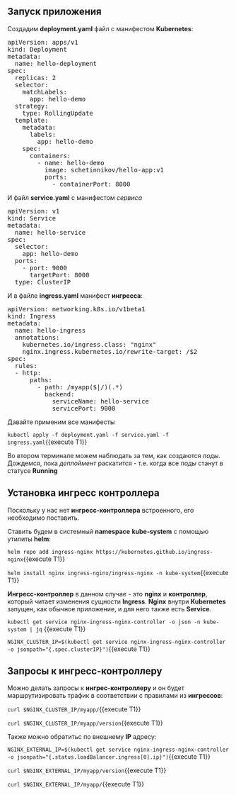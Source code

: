 

## Запуск приложения

Создадим **deployment.yaml** файл с манифестом **Kubernetes**: 

<pre class="file" data-filename="./deployment.yaml" data-target="replace">
apiVersion: apps/v1
kind: Deployment
metadata:
  name: hello-deployment
spec:
  replicas: 2
  selector:
    matchLabels:
      app: hello-demo
  strategy:
    type: RollingUpdate
  template:
    metadata:
      labels:
        app: hello-demo
    spec:
      containers:
        - name: hello-demo
          image: schetinnikov/hello-app:v1
          ports:
            - containerPort: 8000
</pre>

И файл **service.yaml** с манифестом *сервиса* 

<pre class="file" data-filename="./service.yaml" data-target="replace">
apiVersion: v1
kind: Service
metadata:
  name: hello-service
spec:
  selector:
    app: hello-demo
  ports:
    - port: 9000
      targetPort: 8000
  type: ClusterIP
</pre>

И в файле **ingress.yaml** манифест **ингресса**:

<pre class="file" data-filename="./ingress.yaml" data-target="replace">
apiVersion: networking.k8s.io/v1beta1
kind: Ingress
metadata:
  name: hello-ingress
  annotations:
    kubernetes.io/ingress.class: "nginx"
    nginx.ingress.kubernetes.io/rewrite-target: /$2
spec:
  rules:
  - http:
      paths:
        - path: /myapp($|/)(.*)
          backend:
            serviceName: hello-service
            servicePort: 9000
</pre>

Давайте применим все манифесты

`kubectl apply -f deployment.yaml -f service.yaml -f ingress.yaml`{{execute T1}}

Во втором терминале можем наблюдать за тем, как создаются *поды*. 
Дождемся, пока *деплоймент* раскатится - т.е. когда все *поды* станут в статусе **Running**

## Установка ингресс контроллера

Поскольку у нас нет **ингресс-контроллера** встроенного, его необходимо поставить. 

Ставить будем в системный **namespace** **kube-system** с помощью утилиты **helm**:

`helm repo add ingress-nginx https://kubernetes.github.io/ingress-nginx`{{execute T1}}

`helm install nginx ingress-nginx/ingress-nginx -n kube-system`{{execute T1}}

**Ингресс-контроллер** в данном случае - это **nginx** и **контроллер**, который читает изменения сущности **Ingress**. **Nginx** внутри **Kubernetes** запущен, как обычное приложение, и для него также есть **Service**.  

`kubectl get service nginx-ingress-nginx-controller -o json -n kube-system | jq` {{execute T1}}

`NGINX_CLUSTER_IP=$(kubectl get service nginx-ingress-nginx-controller -o jsonpath="{.spec.clusterIP}")`{{execute T1}}

## Запросы к ингресс-контроллеру

Можно делать запросы к **ингрес-контроллеру** и он будет маршрутизировать трафик в соответствии с правилами из **ингрессов**:

`curl $NGINX_CLUSTER_IP/myapp/`{{execute T1}}

`curl $NGINX_CLUSTER_IP/myapp/version`{{execute T1}}

Также можно обратитьс по внешнему **IP** адресу:

`NGINX_EXTERNAL_IP=$(kubectl get service nginx-ingress-nginx-controller -o jsonpath="{.status.loadBalancer.ingress[0].ip}")`{{execute T1}}

`curl $NGINX_EXTERNAL_IP/myapp/version`{{execute T1}}

`curl $NGINX_EXTERNAL_IP/myapp/`{{execute T1}}
